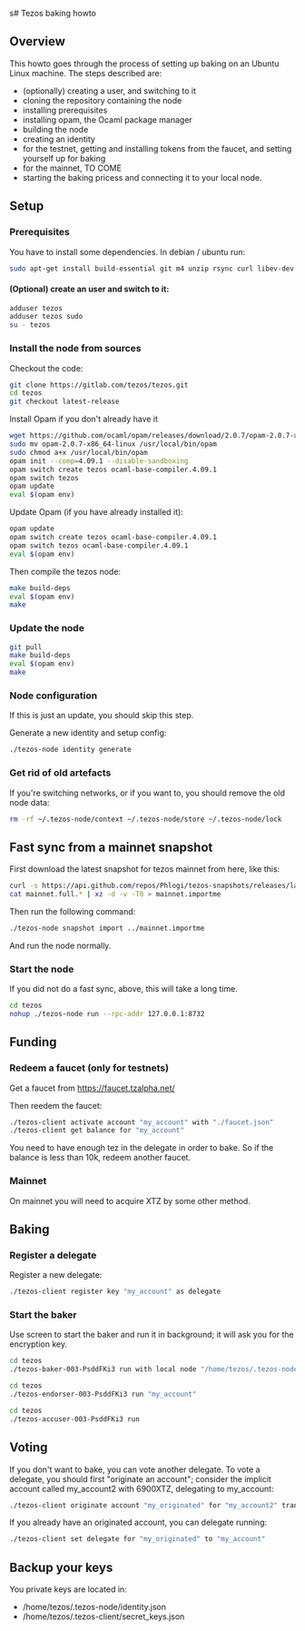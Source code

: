s# Tezos baking howto

## Overview

This howto goes through the process of setting up baking on an Ubuntu Linux machine. The steps described are:
- (optionally) creating a user, and switching to it
- cloning the repository containing the node
- installing prerequisites
- installing opam, the Ocaml package manager
- building the node
- creating an identity
- for the testnet, getting and installing tokens from the faucet, and setting yourself up for baking
- for the mainnet, TO COME
- starting the baking pricess and connecting it to your local node.

## Setup

### Prerequisites

You have to install some dependencies. In debian / ubuntu run:

```bash
sudo apt-get install build-essential git m4 unzip rsync curl libev-dev libgmp-dev pkg-config libhidapi-dev bubblewrap jq
```

#### (Optional) create an user and switch to it:

```bash
adduser tezos
adduser tezos sudo
su - tezos
```

### Install the node from sources

Checkout the code:

```bash
git clone https://gitlab.com/tezos/tezos.git
cd tezos
git checkout latest-release
```

Install Opam if you don't already have it

```bash
wget https://github.com/ocaml/opam/releases/download/2.0.7/opam-2.0.7-x86_64-linux
sudo mv opam-2.0.7-x86_64-linux /usr/local/bin/opam
sudo chmod a+x /usr/local/bin/opam
opam init --comp=4.09.1 --disable-sandboxing
opam switch create tezos ocaml-base-compiler.4.09.1
opam switch tezos
opam update
eval $(opam env)
```

Update Opam (if you have already installed it):

```bash
opam update
opam switch create tezos ocaml-base-compiler.4.09.1
opam switch tezos ocaml-base-compiler.4.09.1
eval $(opam env)
```

Then compile the tezos node:

```bash
make build-deps
eval $(opam env)
make
```


### Update the node

```bash
git pull
make build-deps
eval $(opam env)
make
```

### Node configuration

If this is just an update, you should skip this step.

Generate a new identity and setup config:

```bash
./tezos-node identity generate
```

### Get rid of old artefacts

If you're switching networks, or if you want to, you should remove the old node data:

```bash
rm -rf ~/.tezos-node/context ~/.tezos-node/store ~/.tezos-node/lock
```

## Fast sync from a mainnet snapshot

First download the latest snapshot for tezos mainnet from here, like this:

```bash
curl -s https://api.github.com/repos/Phlogi/tezos-snapshots/releases/latest | jq -r ".assets[] | select(.name) | .browser_download_url" | grep full | xargs wget -q --show-progress
cat mainnet.full.* | xz -d -v -T0 > mainnet.importme
```

Then run the following command:

```bash
./tezos-node snapshot import ../mainnet.importme
```

And run the node normally.


### Start the node

If you did not do a fast sync, above, this will take a long time.

```bash
cd tezos
nohup ./tezos-node run --rpc-addr 127.0.0.1:8732
```



## Funding

### Redeem a faucet (only for testnets)

Get a faucet from https://faucet.tzalpha.net/

Then reedem the faucet:

```bash
./tezos-client activate account "my_account" with "./faucet.json"
./tezos-client get balance for "my_account"
```

You need to have enough tez in the delegate in order to bake. So if the balance is less than 10k, redeem another faucet.


### Mainnet

On mainnet you will need to acquire XTZ by some other method.

## Baking

### Register a delegate

Register a new delegate:

```bash
./tezos-client register key "my_account" as delegate
```

### Start the baker

Use screen to start the baker and run it in background; it will ask you for the encryption key.
```bash
cd tezos
./tezos-baker-003-PsddFKi3 run with local node "/home/tezos/.tezos-node" "my_account"
```

```bash
cd tezos
./tezos-endorser-003-PsddFKi3 run "my_account"
```

```bash
cd tezos
./tezos-accuser-003-PsddFKi3 run
```

## Voting
If you don't want to bake, you can vote another delegate. To vote a delegate, you should first "originate an account"; consider the implicit account called my_account2 with 6900XTZ, delegating to my_account:

```bash
./tezos-client originate account "my_originated" for "my_account2" transferring 6900 from "my_account2" --delegate "my_account" --delegatable
```

If you already have an originated account, you can delegate running:

```bash
./tezos-client set delegate for "my_originated" to "my_account"
```

## Backup your keys

You private keys are located in:

- /home/tezos/.tezos-node/identity.json
- /home/tezos/.tezos-client/secret_keys.json
